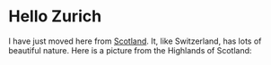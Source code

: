 # Hello Zurich

I have just moved here from [Scotland](https://en.wikipedia.org/wiki/Scotland). It, like Switzerland, has lots of beautiful nature. Here is a picture from the Highlands of Scotland:

